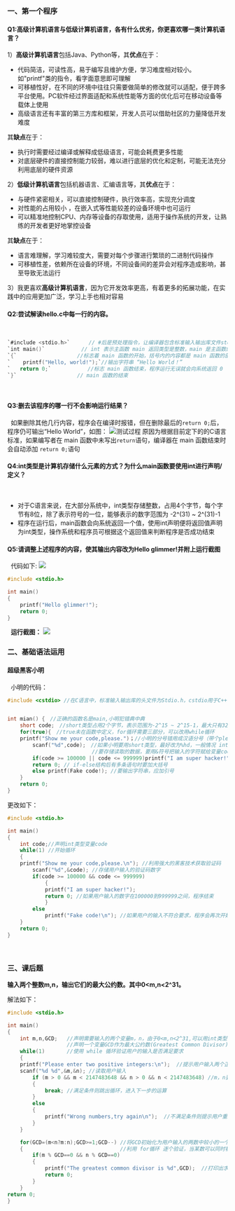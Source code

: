### 一、第一个程序
#### **Q1:高级计算机语言与低级计算机语言，各有什么优劣，你更喜欢哪一类计算机语言？**

1）**高级计算机语言**包括Java、Python等，其**优点**在于：
- 代码简洁，可读性高，易于编写且维护方便，学习难度相对较小。如"printf"类的指令，看字面意思即可理解
- 可移植性好，在不同的环境中往往只需要做简单的修改就可以适配，便于跨多平台使用。PC软件经过界面适配和系统性能等方面的优化后可在移动设备等载体上使用
- 高级语言还有丰富的第三方库和框架，开发人员可以借助社区的力量降低开发难度

其**缺点**在于：
- 执行时需要经过编译或解释成低级语言，可能会耗费更多性能
- 对底层硬件的直接控制能力较弱，难以进行底层的优化和定制，可能无法充分利用底层的硬件资源

2）**低级计算机语言**包括机器语言、汇编语言等，其**优点**在于：
- 与硬件紧密相关，可以直接控制硬件，执行效率高，实现充分调度
- 对性能的占用较小 ，在嵌入式等性能较差的设备环境中也可运行
- 可以精准地控制CPU、内存等设备的存取使用，适用于操作系统的开发，让熟练的开发者更好地掌控设备

其**缺点**在于：
- 语言难理解，学习难较度大，需要对每个步骤进行繁琐的二进制代码操作
- 可移植性差，依赖所在设备的环境，不同设备间的差异会对程序造成影响，甚至导致无法运行

3）我更喜欢**高级计算机语言**，因为它开发效率更高，有着更多的拓展功能，在实践中的应用更加广泛，学习上手也相对容易
&nbsp;
#### **Q2:尝试解读hello.c中每一行的内容。**
&nbsp;
```C
`#include <stdio.h>`　　　 // #后是预处理指令，让编译器包含标准输入输出库文件stdio.h，因而才可调用下文中的printf函数
`int main()`　　　　　　　// int 表示主函数 main 返回类型是整数，main 是主函数的名称，后面的空括号表明 main 函数不接受任何参数
`{` 　　　　　　　　　　　//标志着 main 函数的开始，括号内的内容都是 main 函数的部分
`    printf("Hello, world!");`//输出字符串 “Hello World！”
`   return 0;`　　　　　　　//标志 main 函数结束，程序运行无误就会向系统返回 0
`}` 　　　　　　　　　　　// main 函数的结束
```
&nbsp;
#### **Q3:删去该程序的哪一行不会影响运行结果？**
&nbsp;
如果删除其他几行内容，程序会在编译时报错，但在删除最后的`return 0;`后，程序仍可输出“Hello World”，如图：
![测试过程](https://t.tutu.to/img/qC4hH)
原因为根据目前定下的的C语言标准，如果编写者在 main 函数中未写出`return`语句，编译器在 main 函数结束时会自动添加 `return 0;`语句
&nbsp;
#### **Q4:int类型是计算机存储什么元素的方式？为什么main函数要使用int进行声明/定义？**
&nbsp;
- 对于C语言来说，在大部分系统中，int类型存储整数，占用4个字节，每个字节有8位，除了表示符号的一位，能够表示的数字范围为 -2^(31) ~ 2^(31)-1
- 程序在运行后，main函数会向系统返回一个值，使用int声明便将返回值声明为int类型，操作系统和程序员可根据这个返回值来判断程序是否成功结束
&nbsp;
#### **Q5:请调整上述程序的内容，使其输出内容改为Hello glimmer!并附上运行截图**
&nbsp;
代码如下:
![](https://t.tutu.to/img/qIqFg)
```c
#include <stdio.h>

int main()
{
    printf("Hello glimmer!");
    return 0;
}
```
&nbsp;
**运行截图：**
![](https://t.tutu.to/img/qI9zM)
&nbsp;
&nbsp;
&nbsp;
### 二、基础语法运用
#### 超级黑客小明
&nbsp;
小明的代码：
```c
#include <cstdio> //在C语言中，标准输入输出库的头文件为Stdio.h，cstdio用于C++


int mian() {　//正确的函数名是main,小明犯错典中典
    short code;　//short类型占用2个字节，表示范围为-2^15 ~ 2^15-1，最大只有32767，不到6位验证码表示范围，改为int
    for(true){　//true未在函数中定义，for循环需要三部分，可以改用while循环
	printf("Show me your code,please.")；//小明的分号错用成汉语分号（带个please,小明还挺有礼貌）
        scanf("%d",code);　//如果小明要用short类型，最好改为%hd，一般情况 int 类型使用 %d
                           //要存储读取的数据，要用&符号把输入的字符赋给变量code
        if(code >= 100000 || code <= 999999)printf("I am super hacker!");　// “||”表示“或”，要表示6位验证码，应该改为“&&”，表示“与”
        return 0; // if-else结构后有多条语句时要加大括号
        else printf(Fake code!); //要输出字符串，应加引号
    }
    return 0;
}
```
更改如下：
```c
#include <stdio.h>

int main() 
{
    int code;//声明int类型变量code
    while(1) //开始循环
    {
	printf("Show me your code,please.\n"); //利用强大的黑客技术获取验证码
        scanf("%d",&code); //存储用户输入的验证码数字
        if(code >= 100000 && code <= 999999)
            {
            printf("I am super hacker!");
            return 0; //如果用户输入的数字在100000到999999之间，程序结束
            }
        else 
            printf("Fake code!\n"); //如果用户的输入不符合要求，程序会再次开始循环，直到程序附合要求
    }
    return 0;
}
```
&nbsp;
&nbsp;
&nbsp;
### 三、课后题
**输入两个整数m,n，输出它们的最大公约数。其中0<m,n<2^31。**

解法如下：
```c
#include <stdio.h>

int main()
{
    int m,n,GCD;   //声明需要输入的两个变量m，n，由于0<m,n<2^31,可以用int类型表示
                   //声明一个变量GCD作为最大公约数(Greatest Common Divisor)来进行后面的运算
    while(1)       //使用 while 循环验证用户的输入是否满足要求
    {
    printf("Please enter two positive integers:\n");  //提示用户输入两个正整数
    scanf("%d %d",&m,&n); //读取用户输入
        if (m > 0 && m < 2147483648 && n > 0 && n < 2147483648) //m，n要同时满足>0且<2^31
        {
            break; //满足条件则跳出循环，进入下一步的运算
        }
        else
        {
            printf("Wrong numbers,try again\n");  //不满足条件则提示用户重新输入，再次进入循环
        }
    }

    for(GCD=(m<n?m:n);GCD>=1;GCD--) //将GCD初始化为用户输入的两数中较小的一个
    {                               //利用 for循环 逐个验证，当某数可以同时被两数整除时，该数字则为两数的最大公约数
        if(m % GCD==0 && n % GCD==0)
        {
            printf("The greatest common divisor is %d",GCD);  //打印出求得的最大公约数
            return 0;
        }
    }
return 0;
}
```